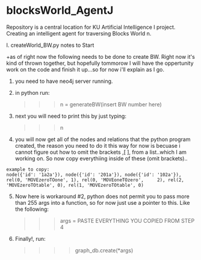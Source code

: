 blocksWorld_AgentJ
==================

Repository is a central location for KU Artificial Intelligence I project. Creating an intelligent agent for traversing Blocks World n.

I. createWorld_BW.py notes to Start

  +as of right now the following needs to be done to create BW. Right now it's kind of thrown together, but hopefully tommorow I will have the oppertunity work on the code and finish it up...so for now i'll explain as I go.
  
  1) you need to have neo4j server running.
  
  2) in python run:
      >>> n = generateBW(insert BW number here)
    
  3) next you will need to print this by just typing:
      >>> n 
    
  4) you will now get all of the nodes and relations that the python program created, the reason you need to do it this way for now is becuase i cannot figure out how to omit the brackets ,[ ], from a list..which I am working on. So now copy everythiing inside of these (omit brackets)..
  
    example to copy:
    node({'id': '1a2a'}), node({'id': '201a'}), node({'id': '102a'}), rel(0, 'MOVEzeroTOone', 1), rel(0, 'MOVEoneTOzero',     2), rel(2, 'MOVEzeroTOtable', 0), rel(1, 'MOVEzeroTOtable', 0)
  
  5) Now here is workaround #2, python does not permit you to pass more than 255 args into a function, so for now just use a pointer to this. Like the following:
      >>> args = PASTE EVERYTHING YOU COPIED FROM STEP 4
    
  6) Finally!, run:
      >>>> graph_db.create(*args)
